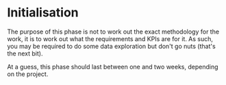 # Initialisation

The purpose of this phase is not to work out the exact methodology for the work, 
it is to work out what the requirements and KPIs are for it. As such, you may be 
required to do some data exploration but don't go nuts (that's the next bit).

At a guess, this phase should last between one and two weeks, depending on the project. 